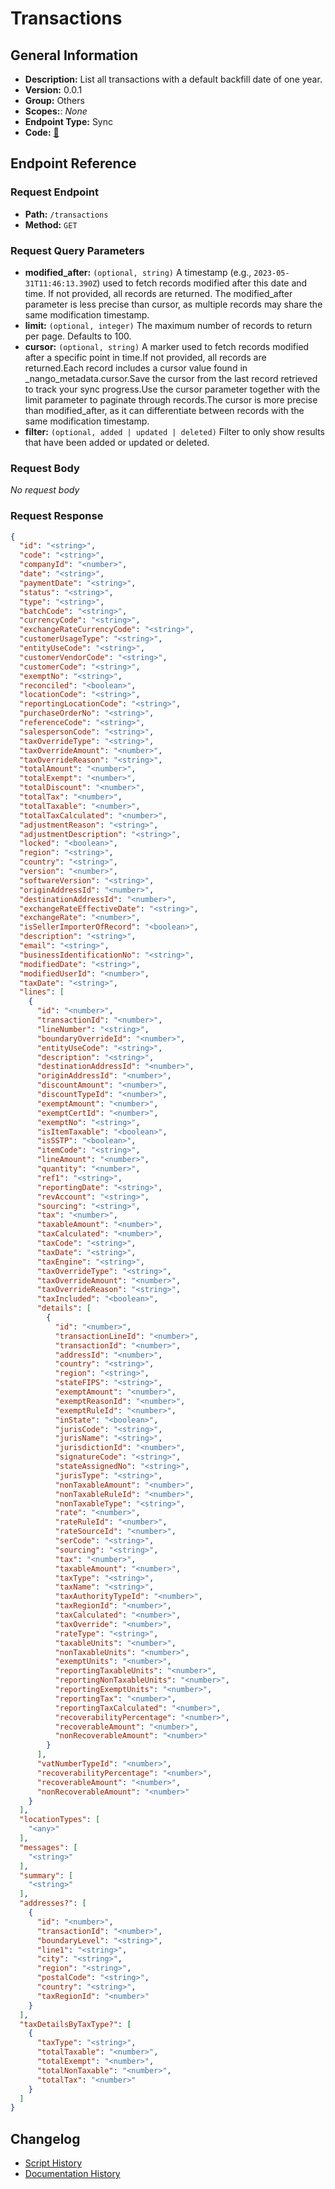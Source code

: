 # Transactions

## General Information

- **Description:** List all transactions with a default backfill date of one year.
- **Version:** 0.0.1
- **Group:** Others
- **Scopes:**: _None_
- **Endpoint Type:** Sync
- **Code:** [🔗](https://github.com/NangoHQ/integration-templates/tree/main/integrations/avalara-sandbox/syncs/transactions.ts)


## Endpoint Reference

### Request Endpoint

- **Path:** `/transactions`
- **Method:** `GET`

### Request Query Parameters

- **modified_after:** `(optional, string)` A timestamp (e.g., `2023-05-31T11:46:13.390Z`) used to fetch records modified after this date and time. If not provided, all records are returned. The modified_after parameter is less precise than cursor, as multiple records may share the same modification timestamp.
- **limit:** `(optional, integer)` The maximum number of records to return per page. Defaults to 100.
- **cursor:** `(optional, string)` A marker used to fetch records modified after a specific point in time.If not provided, all records are returned.Each record includes a cursor value found in _nango_metadata.cursor.Save the cursor from the last record retrieved to track your sync progress.Use the cursor parameter together with the limit parameter to paginate through records.The cursor is more precise than modified_after, as it can differentiate between records with the same modification timestamp.
- **filter:** `(optional, added | updated | deleted)` Filter to only show results that have been added or updated or deleted.

### Request Body

_No request body_

### Request Response

```json
{
  "id": "<string>",
  "code": "<string>",
  "companyId": "<number>",
  "date": "<string>",
  "paymentDate": "<string>",
  "status": "<string>",
  "type": "<string>",
  "batchCode": "<string>",
  "currencyCode": "<string>",
  "exchangeRateCurrencyCode": "<string>",
  "customerUsageType": "<string>",
  "entityUseCode": "<string>",
  "customerVendorCode": "<string>",
  "customerCode": "<string>",
  "exemptNo": "<string>",
  "reconciled": "<boolean>",
  "locationCode": "<string>",
  "reportingLocationCode": "<string>",
  "purchaseOrderNo": "<string>",
  "referenceCode": "<string>",
  "salespersonCode": "<string>",
  "taxOverrideType": "<string>",
  "taxOverrideAmount": "<number>",
  "taxOverrideReason": "<string>",
  "totalAmount": "<number>",
  "totalExempt": "<number>",
  "totalDiscount": "<number>",
  "totalTax": "<number>",
  "totalTaxable": "<number>",
  "totalTaxCalculated": "<number>",
  "adjustmentReason": "<string>",
  "adjustmentDescription": "<string>",
  "locked": "<boolean>",
  "region": "<string>",
  "country": "<string>",
  "version": "<number>",
  "softwareVersion": "<string>",
  "originAddressId": "<number>",
  "destinationAddressId": "<number>",
  "exchangeRateEffectiveDate": "<string>",
  "exchangeRate": "<number>",
  "isSellerImporterOfRecord": "<boolean>",
  "description": "<string>",
  "email": "<string>",
  "businessIdentificationNo": "<string>",
  "modifiedDate": "<string>",
  "modifiedUserId": "<number>",
  "taxDate": "<string>",
  "lines": [
    {
      "id": "<number>",
      "transactionId": "<number>",
      "lineNumber": "<string>",
      "boundaryOverrideId": "<number>",
      "entityUseCode": "<string>",
      "description": "<string>",
      "destinationAddressId": "<number>",
      "originAddressId": "<number>",
      "discountAmount": "<number>",
      "discountTypeId": "<number>",
      "exemptAmount": "<number>",
      "exemptCertId": "<number>",
      "exemptNo": "<string>",
      "isItemTaxable": "<boolean>",
      "isSSTP": "<boolean>",
      "itemCode": "<string>",
      "lineAmount": "<number>",
      "quantity": "<number>",
      "ref1": "<string>",
      "reportingDate": "<string>",
      "revAccount": "<string>",
      "sourcing": "<string>",
      "tax": "<number>",
      "taxableAmount": "<number>",
      "taxCalculated": "<number>",
      "taxCode": "<string>",
      "taxDate": "<string>",
      "taxEngine": "<string>",
      "taxOverrideType": "<string>",
      "taxOverrideAmount": "<number>",
      "taxOverrideReason": "<string>",
      "taxIncluded": "<boolean>",
      "details": [
        {
          "id": "<number>",
          "transactionLineId": "<number>",
          "transactionId": "<number>",
          "addressId": "<number>",
          "country": "<string>",
          "region": "<string>",
          "stateFIPS": "<string>",
          "exemptAmount": "<number>",
          "exemptReasonId": "<number>",
          "exemptRuleId": "<number>",
          "inState": "<boolean>",
          "jurisCode": "<string>",
          "jurisName": "<string>",
          "jurisdictionId": "<number>",
          "signatureCode": "<string>",
          "stateAssignedNo": "<string>",
          "jurisType": "<string>",
          "nonTaxableAmount": "<number>",
          "nonTaxableRuleId": "<number>",
          "nonTaxableType": "<string>",
          "rate": "<number>",
          "rateRuleId": "<number>",
          "rateSourceId": "<number>",
          "serCode": "<string>",
          "sourcing": "<string>",
          "tax": "<number>",
          "taxableAmount": "<number>",
          "taxType": "<string>",
          "taxName": "<string>",
          "taxAuthorityTypeId": "<number>",
          "taxRegionId": "<number>",
          "taxCalculated": "<number>",
          "taxOverride": "<number>",
          "rateType": "<string>",
          "taxableUnits": "<number>",
          "nonTaxableUnits": "<number>",
          "exemptUnits": "<number>",
          "reportingTaxableUnits": "<number>",
          "reportingNonTaxableUnits": "<number>",
          "reportingExemptUnits": "<number>",
          "reportingTax": "<number>",
          "reportingTaxCalculated": "<number>",
          "recoverabilityPercentage": "<number>",
          "recoverableAmount": "<number>",
          "nonRecoverableAmount": "<number>"
        }
      ],
      "vatNumberTypeId": "<number>",
      "recoverabilityPercentage": "<number>",
      "recoverableAmount": "<number>",
      "nonRecoverableAmount": "<number>"
    }
  ],
  "locationTypes": [
    "<any>"
  ],
  "messages": [
    "<string>"
  ],
  "summary": [
    "<string>"
  ],
  "addresses?": [
    {
      "id": "<number>",
      "transactionId": "<number>",
      "boundaryLevel": "<string>",
      "line1": "<string>",
      "city": "<string>",
      "region": "<string>",
      "postalCode": "<string>",
      "country": "<string>",
      "taxRegionId": "<number>"
    }
  ],
  "taxDetailsByTaxType?": [
    {
      "taxType": "<string>",
      "totalTaxable": "<number>",
      "totalExempt": "<number>",
      "totalNonTaxable": "<number>",
      "totalTax": "<number>"
    }
  ]
}
```

## Changelog

- [Script History](https://github.com/NangoHQ/integration-templates/commits/main/integrations/avalara-sandbox/syncs/transactions.ts)
- [Documentation History](https://github.com/NangoHQ/integration-templates/commits/main/integrations/avalara-sandbox/syncs/transactions.md)

<!-- END  GENERATED CONTENT -->

